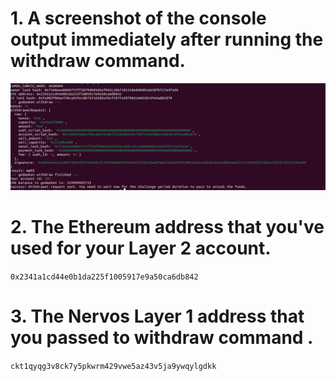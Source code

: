 # 1. A screenshot of the console output immediately after running the withdraw command.
![WitdhDraw Screenshot](1-withdraw.png)

# 2. The Ethereum address that you've used for your Layer 2 account.

`0x2341a1cd44e0b1da225f1005917e9a50ca6db842`



# 3. The Nervos Layer 1 address that you passed to withdraw command .

`ckt1qyqg3v8ck7y5pkwrm429vwe5az43v5ja9ywqylgdkk`